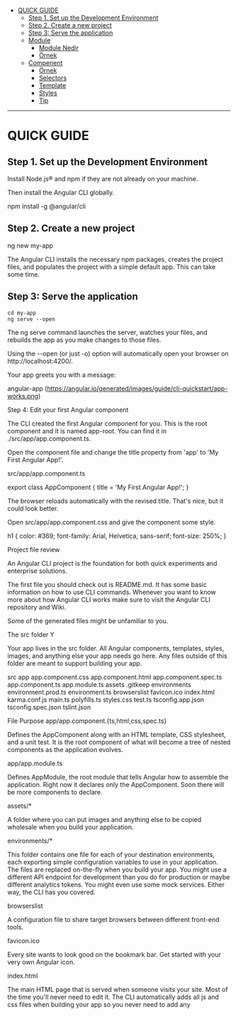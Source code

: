 
<!-- TOC -->

- [QUICK GUIDE](#quick-guide)
    - [Step 1. Set up the Development Environment](#step-1-set-up-the-development-environment)
    - [Step 2. Create a new project](#step-2-create-a-new-project)
    - [Step 3: Serve the application](#step-3-serve-the-application)
    - [Module](#module)
        - [Module Nedir](#module-nedir)
        - [Örnek](#örnek)
    - [Compenent](#compenent)
        - [Örnek](#örnek-1)
        - [Selectors](#selectors)
        - [Template](#template)
        - [Styles](#styles)
        - [Tip](#tip)

<!-- /TOC -->

---

# QUICK GUIDE

## Step 1. Set up the Development Environment 

Install Node.js® and npm if they are not already on your machine.


Then install the Angular CLI globally.

npm install -g @angular/cli

## Step 2. Create a new project 

ng new my-app

The Angular CLI installs the necessary npm packages, creates the project files, and populates the project with a simple default app. This can take some time.

## Step 3: Serve the application 

```
cd my-app
ng serve --open
```

The ng serve command launches the server, watches your files, and rebuilds the app as you make changes to those files.

Using the --open (or just -o) option will automatically open your browser on http://localhost:4200/.

Your app greets you with a message:

angular-app (https://angular.io/generated/images/guide/cli-quickstart/app-works.png)


Step 4: Edit your first Angular component 

The CLI created the first Angular component for you. This is the root component and it is named app-root. You can find it in ./src/app/app.component.ts.

Open the component file and change the title property from 'app' to 'My First Angular App!'.

src/app/app.component.ts

export class AppComponent {
  title = 'My First Angular App!';
}

The browser reloads automatically with the revised title. That's nice, but it could look better.

Open src/app/app.component.css and give the component some style.

h1 {
  color: #369;
  font-family: Arial, Helvetica, sans-serif;
  font-size: 250%;
}

Project file review

An Angular CLI project is the foundation for both quick experiments and enterprise solutions.

The first file you should check out is README.md. It has some basic information on how to use CLI commands. Whenever you want to know more about how Angular CLI works make sure to visit the Angular CLI repository and Wiki.

Some of the generated files might be unfamiliar to you.

The src folder
Y

Your app lives in the src folder. All Angular components, templates, styles, images, and anything else your app needs go here. Any files outside of this folder are meant to support building your app.

src
app
app.component.css
app.component.html
app.component.spec.ts
app.component.ts
app.module.ts
assets
.gitkeep
environments
environment.prod.ts
environment.ts
browserslist
favicon.ico
index.html
karma.conf.js
main.ts
polyfills.ts
styles.css
test.ts
tsconfig.app.json
tsconfig.spec.json
tslint.json

File	Purpose
app/app.component.{ts,html,css,spec.ts}

Defines the AppComponent along with an HTML template, CSS stylesheet, and a unit test. It is the root component of what will become a tree of nested components as the application evolves.

app/app.module.ts

Defines AppModule, the root module that tells Angular how to assemble the application. Right now it declares only the AppComponent. Soon there will be more components to declare.

assets/*

A folder where you can put images and anything else to be copied wholesale when you build your application.

environments/*

This folder contains one file for each of your destination environments, each exporting simple configuration variables to use in your application. The files are replaced on-the-fly when you build your app. You might use a different API endpoint for development than you do for production or maybe different analytics tokens. You might even use some mock services. Either way, the CLI has you covered.

browserslist

A configuration file to share target browsers between different front-end tools.

favicon.ico

Every site wants to look good on the bookmark bar. Get started with your very own Angular icon.

index.html

The main HTML page that is served when someone visits your site. Most of the time you'll never need to edit it. The CLI automatically adds all js and css files when building your app so you never need to add any <script> or <link> tags here manually.

karma.conf.js

Unit test configuration for the Karma test runner, used when running ng test.

main.ts

The main entry point for your app. Compiles the application with the JIT compiler and bootstraps the application's root module (AppModule) to run in the browser. You can also use the AOT compiler without changing any code by appending the--aot flag to the ng build and ng serve commands.

polyfills.ts

Different browsers have different levels of support of the web standards. Polyfills help normalize those differences. You should be pretty safe with core-js and zone.js, but be sure to check out the Browser Support guide for more information.

styles.css

Your global styles go here. Most of the time you'll want to have local styles in your components for easier maintenance, but styles that affect all of your app need to be in a central place.

test.ts

This is the main entry point for your unit tests. It has some custom configuration that might be unfamiliar, but it's not something you'll need to edit.

tsconfig.{app|spec}.json

TypeScript compiler configuration for the Angular app (tsconfig.app.json) and for the unit tests (tsconfig.spec.json).

tslint.json

Additional Linting configuration for TSLint together with Codelyzer, used when running ng lint. Linting helps keep your code style consistent.

The root folder


The src/ folder is just one of the items inside the project's root folder. Other files help you build, test, maintain, document, and deploy the app. These files go in the root folder next to src/.


my-app
e2e
src
app.e2e-spec.ts
app.po.ts
tsconfig.e2e.json
protractor.conf.js
node_modules/...
src/...
karma.conf.js
.editorconfig
.gitignore
angular.json
package.json
README.md
tsconfig.json
tslint.json

File	Purpose
e2e/

Inside e2e/ live the end-to-end tests. They shouldn't be inside src/ because e2e tests are really a separate app that just so happens to test your main app. That's also why they have their own tsconfig.e2e.json.

node_modules/

Node.js creates this folder and puts all third party modules listed in package.json inside of it.

.editorconfig

Simple configuration for your editor to make sure everyone that uses your project has the same basic configuration. Most editors support an .editorconfig file. See http://editorconfig.org for more information.

.gitignore

Git configuration to make sure autogenerated files are not committed to source control.

angular.json

Configuration for Angular CLI. In this file you can set several defaults and also configure what files are included when your project is built. Check out the official documentation if you want to know more.

package.json

npm configuration listing the third party packages your project uses. You can also add your own custom scripts here.

protractor.conf.js

End-to-end test configuration for Protractor, used when running ng e2e.

README.md

Basic documentation for your project, pre-filled with CLI command information. Make sure to enhance it with project documentation so that anyone checking out the repo can build your app!

tsconfig.json

TypeScript compiler configuration for your IDE to pick up and give you helpful tooling.

tslint.json

Linting configuration for TSLint together with Codelyzer, used when running ng lint. Linting helps keep your code style consistent.





## Module

### Module Nedir

- Cevap: 

### Örnek

```angular

import { NgModule } from '@angular/core';
import { BrowserModule } from '@angular/platform-browser';
import { FormsModule } from '@angular/forms';

import { AppComponent } from './app.component';
import { HelloComponent } from './hello.component';

@NgModule({
imports: [ BrowserModule, FormsModule ],
declarations: [ AppComponent, HelloComponent ],  // component tanımlaması
bootstrap: [ AppComponent ] // main class , açılış componenti
})
export class AppModule { }



```


## Compenent

- Componentleri @Component annotasyonu ile belirtmek lazım. Annotasyon, json objesi içinde üç argüman vermeliyiz: selector , template ve styles.

### Örnek

```
import { Component, Input } from '@angular/core';

@Component({
selector: 'hello',
template: `<h1>Hello {{name}}! (hello component)</h1>`,
styles: [`h1 { font-family: Lato; }`]
})
export class HelloComponent {
@Input() name: string;
}

```

### Selectors

selector: 'hello'
<hello> </hello> tag ile seçer

selector: '[hello]'
attribu ile seçer
<div hello> </div>

selector: '.hello'
class ile seçer
<div class='hello'></div>

### Template



### Styles

Component annotation da :

- Direk stili verebiliriz 

```
styles: [`h1 { font-family: Lato; }`]
```

- Url ile adres verebiliriz.

```
styleUrls: ['./app.component.css']
```

Not: array olduğu için birden fazla css dosyası tanımlayabiliriz.




### Tip

` (back tick) ile string tanımlarsak multi line yapabiliriz.






https://angular.io/guide/quickstart

